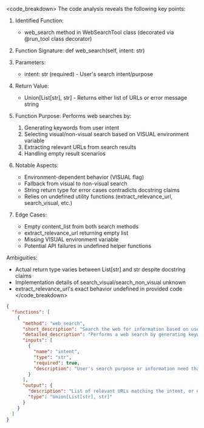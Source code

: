 

<code_breakdown>
The code analysis reveals the following key points:

1. Identified Function:
   - web_search method in WebSearchTool class (decorated via @run_tool class decorator)

2. Function Signature:
   def web_search(self, intent: str)

3. Parameters:
   - intent: str (required) - User's search intent/purpose

4. Return Value:
   - Union[List[str], str] - Returns either list of URLs or error message string

5. Function Purpose:
   Performs web searches by:
   1. Generating keywords from user intent
   2. Selecting visual/non-visual search based on VISUAL environment variable
   3. Extracting relevant URLs from search results
   4. Handling empty result scenarios

6. Notable Aspects:
   - Environment-dependent behavior (VISUAL flag)
   - Fallback from visual to non-visual search
   - String return type for error cases contradicts docstring claims
   - Relies on undefined utility functions (extract_relevance_url, search_visual, etc.)

7. Edge Cases:
   - Empty content_list from both search methods
   - extract_relevance_url returning empty list
   - Missing VISUAL environment variable
   - Potential API failures in undefined helper functions

Ambiguities:
- Actual return type varies between List[str] and str despite docstring claims
- Implementation details of search_visual/search_non_visual unknown
- extract_relevance_url's exact behavior undefined in provided code
</code_breakdown>

```json
{
  "functions": [
    {
      "method": "web_search",
      "short_description": "Search the web for information based on user intent",
      "detailed_description": "Performs a web search by generating keywords from the user's intent, using either visual or non-visual search methods. The tool first attempts visual search if the VISUAL environment flag is set, falling back to non-visual search if needed. Extracts relevant URLs from search results and returns them. Returns a message string when no results are found.",
      "inputs": [
        {
          "name": "intent",
          "type": "str",
          "required": true,
          "description": "User's search purpose or information need that drives the web search"
        }
      ],
      "output": {
        "description": "List of relevant URLs matching the intent, or error message if no results found",
        "type": "Union[List[str], str]"
      }
    }
  ]
}
```